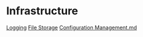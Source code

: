 # Infrastructure
  [Logging](Mdfiles/Infrastructure/Logging.md)
  [File Storage](Mdfiles/Infrastructure/FileStorage.md)
  [Configuration Management.md](Mdfiles/Infrastructure/ConfigurationManagement.md.md)
